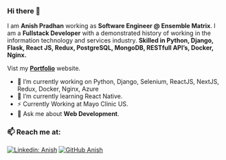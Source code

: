 ### Hi there 👋

I am **Anish Pradhan** working as **Software Engineer @ Ensemble Matrix**. I am a **Fullstack Developer** with a demonstrated history of working in the information technology and services industry. **Skilled in Python, Django, Flask, React JS, Redux, PostgreSQL, MongoDB, RESTfull API’s, Docker, Nginx.**

Vist my **[Portfolio](https://anish-pradhan.com.np)** website.

- 🔭 I’m currently working on Python, Django, Selenium, ReactJS, NextJS, Redux, Docker, Nginx, Azure
- 🌱 I’m currently learning React Native.
- ⚡ Currently Working at Mayo Clinic US. 
- 💬 Ask me about **Web Development**.

### 📫 Reach me at: 
[![Linkedin: Anish](https://img.shields.io/badge/-Anish-blue?style=flat-square&logo=Linkedin&logoColor=white&link=https://www.linkedin.com/in/anishpdhn/)](https://www.linkedin.com/in/anishpdhn/)
[![GitHub Anish](https://img.shields.io/github/followers/anishpradhan?label=follow&style=social)](https://github.com/anishpradhan)
